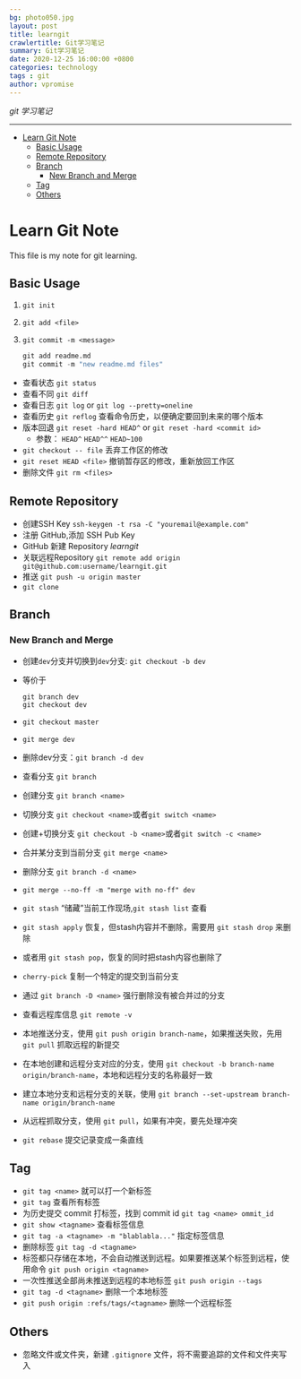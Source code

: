 ```yaml
---
bg: photo050.jpg
layout: post
title: learngit
crawlertitle: Git学习笔记
summary: Git学习笔记
date: 2020-12-25 16:00:00 +0800
categories: technology
tags : git
author: vpromise
---
```


*git 学习笔记*

---

- [Learn Git Note](#learn-git-note)
  - [Basic Usage](#basic-usage)
  - [Remote Repository](#remote-repository)
  - [Branch](#branch)
    - [New Branch and Merge](#new-branch-and-merge)
  - [Tag](#tag)
  - [Others](#others)

# Learn Git Note

This file is my note for git learning.

## Basic Usage

1. `git init`
2. `git add <file>`
3. `git commit -m <message>`

   ```python
   git add readme.md
   git commit -m "new readme.md files"
   ```

* 查看状态 `git status`
* 查看不同 `git diff`
* 查看日志 `git log` or `git log --pretty=oneline`
* 查看历史 `git reflog` 查看命令历史，以便确定要回到未来的哪个版本
* 版本回退 `git reset -hard HEAD^` or `git reset -hard <commit id>`
  - 参数： `HEAD^` `HEAD^^` `HEAD~100`
* `git checkout -- file` 丢弃工作区的修改
* `git reset HEAD <file>` 撤销暂存区的修改，重新放回工作区
* 删除文件 `git rm <files>`

## Remote Repository

* 创建SSH Key `ssh-keygen -t rsa -C "youremail@example.com"`
* 注册 GitHub,添加 SSH Pub Key
* GitHub 新建 Repository *learngit*
* 关联远程Repository `git remote add origin git@github.com:username/learngit.git`
* 推送 `git push -u origin master`
* `git clone`

## Branch

### New Branch and Merge

* 创建`dev`分支并切换到`dev`分支: `git checkout -b dev`
* 等价于

  ```
  git branch dev
  git checkout dev
  ```
* `git checkout master`
* `git merge dev`
* 删除dev分支：`git branch -d dev`
* 查看分支 `git branch`
* 创建分支 `git branch <name>`
* 切换分支 `git checkout <name>`或者`git switch <name>`
* 创建+切换分支 `git checkout -b <name>`或者`git switch -c <name>`
* 合并某分支到当前分支 `git merge <name>`
* 删除分支 `git branch -d <name>`
* `git merge --no-ff -m "merge with no-ff" dev`
* `git stash` “储藏”当前工作现场,`git stash list` 查看
* `git stash apply` 恢复，但stash内容并不删除，需要用 `git stash drop` 来删除
* 或者用 `git stash pop`，恢复的同时把stash内容也删除了
* `cherry-pick` 复制一个特定的提交到当前分支
* 通过 `git branch -D <name>` 强行删除没有被合并过的分支
* 查看远程库信息 `git remote -v`
* 本地推送分支，使用 `git push origin branch-name`，如果推送失败，先用 `git pull` 抓取远程的新提交
* 在本地创建和远程分支对应的分支，使用 `git checkout -b branch-name origin/branch-name`，本地和远程分支的名称最好一致
* 建立本地分支和远程分支的关联，使用 `git branch --set-upstream branch-name origin/branch-name`
* 从远程抓取分支，使用 `git pull`，如果有冲突，要先处理冲突
* `git rebase` 提交记录变成一条直线

## Tag

* `git tag <name>` 就可以打一个新标签
* `git tag` 查看所有标签
* 为历史提交 commit 打标签，找到 commit id `git tag <name> ommit_id`
* `git show <tagname>` 查看标签信息
* `git tag -a <tagname> -m "blablabla..."` 指定标签信息
* 删除标签 `git tag -d <tagname>`
* 标签都只存储在本地，不会自动推送到远程。如果要推送某个标签到远程，使用命令 `git push origin <tagname>`
* 一次性推送全部尚未推送到远程的本地标签 `git push origin --tags`
* `git tag -d <tagname>` 删除一个本地标签
* `git push origin :refs/tags/<tagname>` 删除一个远程标签

## Others
* 忽略文件或文件夹，新建 `.gitignore` 文件，将不需要追踪的文件和文件夹写入